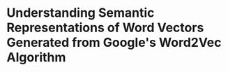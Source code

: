 # Understanding Semantic Representations of Word Vectors Generated from Google's Word2Vec Algorithm

